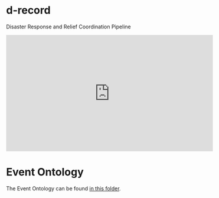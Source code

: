 # d-record
Disaster Response and Relief Coordination Pipeline

<iframe width="560" height="315" src="https://www.youtube.com/embed/01vdzYmS-ck" frameborder="0" allow="autoplay; encrypted-media" allowfullscreen></iframe>

# Event Ontology
The Event Ontology can be found [in this folder](https://drive.google.com/drive/folders/1eEnl2AWDPLHdgit8h3QNIxz7r_kL0eSV?usp=sharing). 
